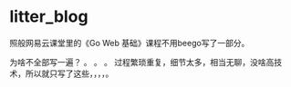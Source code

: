 # litter_blog
照般网易云课堂里的《Go Web 基础》课程不用beego写了一部分。


为啥不全部写一遍？
。
。
。
过程繁琐重复，细节太多，相当无聊，没啥高技术，所以就只写了这些，，，，。

